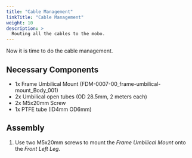 ```yaml
---
title: "Cable Management"
linkTitle: "Cable Management"
weight: 10
description: >
  Routing all the cables to the mobo.
---
```


Now it is time to do the cable management.

## Necessary Components

* 1x Frame Umbilical Mount (FDM-0007-00_frame-umbilical-mount_Body_001)
* 2x Umbilical open tubes (OD 28.5mm, 2 meters each)
* 2x M5x20mm Screw
* 1x PTFE tube (ID4mm OD6mm)

## Assembly

1. Use two M5x20mm screws to mount the *Frame Umbilical Mount* onto the *Front Left Leg*.

